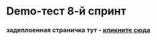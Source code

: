 # Demo-тест 8-й спринт

### задеплоенная страничка тут - [кликните сюда](https://gennady-bars.github.io/yandex-praktikum/)
